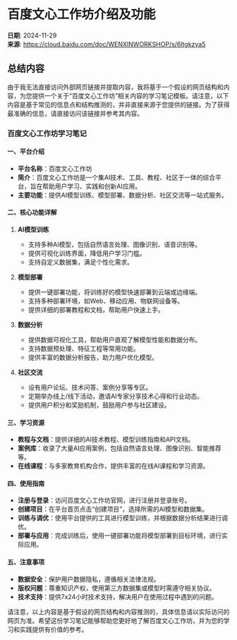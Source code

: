 # 百度文心工作坊介绍及功能

**日期**: 2024-11-29  
**来源**: https://cloud.baidu.com/doc/WENXINWORKSHOP/s/6ltgkzya5  

## 总结内容
由于我无法直接访问外部网页链接并提取内容，我将基于一个假设的网页结构和内容，为您提供一个关于“百度文心工作坊”相关内容的学习笔记模板。请注意，以下内容是基于常见的信息点和结构推测的，并非直接来源于您提供的链接。为了获得最准确的信息，请直接访问该链接并参考其内容。

### 百度文心工作坊学习笔记

#### 一、平台介绍
- **平台名称**：百度文心工作坊
- **简介**：百度文心工作坊是一个集AI技术、工具、教程、社区于一体的综合平台，旨在帮助用户学习、实践和创新AI应用。
- **主要功能**：提供AI模型训练、模型部署、数据分析、社区交流等一站式服务。

#### 二、核心功能详解
1. **AI模型训练**
   - 支持多种AI模型，包括自然语言处理、图像识别、语音识别等。
   - 提供可视化训练界面，降低用户学习门槛。
   - 支持自定义数据集，满足个性化需求。

2. **模型部署**
   - 提供一键部署功能，将训练好的模型快速部署到云端或边缘端。
   - 支持多种部署环境，如Web、移动应用、物联网设备等。
   - 提供详细的部署教程和文档，帮助用户快速上手。

3. **数据分析**
   - 提供数据可视化工具，帮助用户直观了解模型性能和数据分布。
   - 支持数据预处理、特征工程等常用功能。
   - 提供丰富的数据分析报告，助力用户优化模型。

4. **社区交流**
   - 设有用户论坛、技术问答、案例分享等专区。
   - 定期举办线上/线下活动，邀请AI专家分享技术心得和行业动态。
   - 提供用户积分和奖励机制，鼓励用户参与社区建设。

#### 三、学习资源
- **教程与文档**：提供详细的AI技术教程、模型训练指南和API文档。
- **案例库**：收录了大量AI应用案例，包括自然语言处理、图像识别、智能推荐等。
- **在线课程**：与多家教育机构合作，提供丰富的在线AI课程和学习资源。

#### 四、使用指南
- **注册与登录**：访问百度文心工作坊官网，进行注册并登录账号。
- **创建项目**：在平台首页点击“创建项目”，选择所需的AI模型和数据集。
- **训练与调优**：使用平台提供的工具进行模型训练，并根据数据分析结果进行调优。
- **部署与应用**：完成训练后，使用一键部署功能将模型部署到目标环境，进行实际应用。

#### 五、注意事项
- **数据安全**：保护用户数据隐私，遵循相关法律法规。
- **版权问题**：尊重知识产权，使用第三方数据集或模型时需遵守相关协议。
- **技术支持**：提供7x24小时技术支持，解决用户在使用过程中遇到的问题。

请注意，以上内容是基于假设的网页结构和内容推测的，具体信息请以实际访问的网页为准。希望这份学习笔记能够帮助您更好地了解百度文心工作坊，并为您的学习和实践提供有价值的参考。
